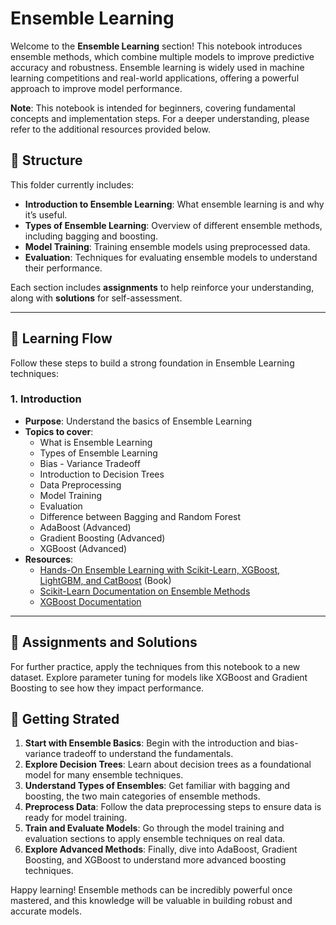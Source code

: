 # Ensemble Learning

Welcome to the **Ensemble Learning** section! This notebook introduces ensemble methods, which combine multiple models to improve predictive accuracy and robustness. Ensemble learning is widely used in machine learning competitions and real-world applications, offering a powerful approach to improve model performance.

**Note**: This notebook is intended for beginners, covering fundamental concepts and implementation steps. For a deeper understanding, please refer to the additional resources provided below.

## 📂 Structure
This folder currently includes:
   - **Introduction to Ensemble Learning**: What ensemble learning is and why it’s useful.
   - **Types of Ensemble Learning**: Overview of different ensemble methods, including bagging and boosting.
   - **Model Training**: Training ensemble models using preprocessed data.
   - **Evaluation**: Techniques for evaluating ensemble models to understand their performance.

Each section includes **assignments** to help reinforce your understanding, along with **solutions** for self-assessment.

---

## 🔗 Learning Flow

Follow these steps to build a strong foundation in Ensemble Learning techniques:

### 1. **Introduction**
   - **Purpose**: Understand the basics of Ensemble Learning
   - **Topics to cover**:
     - What is Ensemble Learning
     - Types of Ensemble Learning
     - Bias - Variance Tradeoff
     - Introduction to Decision Trees
     - Data Preprocessing
     - Model Training
     - Evaluation
     - Difference between Bagging and Random Forest
     - AdaBoost (Advanced)
     - Gradient Boosting (Advanced)
     - XGBoost (Advanced)
   - **Resources**:
     - [Hands-On Ensemble Learning with Scikit-Learn, XGBoost, LightGBM, and CatBoost](https://www.oreilly.com/library/view/hands-on-ensemble-learning/9781492090981/) (Book)
     - [Scikit-Learn Documentation on Ensemble Methods](https://scikit-learn.org/stable/modules/ensemble.html)
     - [XGBoost Documentation](https://xgboost.readthedocs.io/en/latest/)

---

## 📝 Assignments and Solutions

For further practice, apply the techniques from this notebook to a new dataset. Explore parameter tuning for models like XGBoost and Gradient Boosting to see how they impact performance. 

## 🏁 Getting Strated

1. **Start with Ensemble Basics**: Begin with the introduction and bias-variance tradeoff to understand the fundamentals.
2. **Explore Decision Trees**: Learn about decision trees as a foundational model for many ensemble techniques.
3. **Understand Types of Ensembles**: Get familiar with bagging and boosting, the two main categories of ensemble methods.
4. **Preprocess Data**: Follow the data preprocessing steps to ensure data is ready for model training.
5. **Train and Evaluate Models**: Go through the model training and evaluation sections to apply ensemble techniques on real data.
6. **Explore Advanced Methods**: Finally, dive into AdaBoost, Gradient Boosting, and XGBoost to understand more advanced boosting techniques.

Happy learning! Ensemble methods can be incredibly powerful once mastered, and this knowledge will be valuable in building robust and accurate models.
